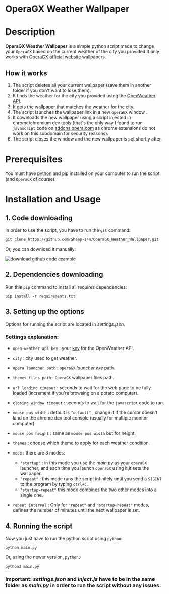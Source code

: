 # OperaGX Weather Wallpaper 

# Description
**OperaGX Weather Wallpaper** is a simple python script made to change your `OperaGX` based on the current weather of the city you provided.It only works with [OperaGX official website](https://addons.opera.com/en/wallpapers) wallpapers.

## How it works
1. The script deletes all your current wallpaper (save them in another folder if you don't want to lose them).
2. It finds the weather for the city you provided using the [OpenWeather API](https://openweathermap.org/api).
3. It gets the wallpaper that matches the weather for the city.
4. The script launches the wallpaper link in a new `operaGX` window .
5. It downloads the new wallpaper using a script injected in chrome/chromium dev tools (that's the only way I found to run `javascript` code on [addons.opera.com](https://addons.opera.com/) as chrome extensions do not work on this subdomain for security reasons).
6. The script closes the window and the new wallpaper is set shortly after.

# Prerequisites
You must have [python](https://www.python.org/downloads/) and [pip](https://pip.pypa.io/en/stable/cli/pip_download/) installed on your computer to run the script (and `OperaGX` of course).

# Installation and Usage
## 1. Code downloading
In order to use the script, you have to run the `git` command:
```
git clone https://github.com/Sheep-s4n/OperaGX_Weather_Wallpaper.git
```
Or, you can download it manually:

![download github code example](https://i.ibb.co/PxTNd4W/image.png)
## 2. Dependencies downloading
Run this `pip` command to install all requires dependencies:
```
pip install -r requirements.txt
```
## 3. Setting up the options
Options for running the script are located in *settings.json*.
### Settings explanation:

- `open-weather api key` : your [key](https://home.openweathermap.org/api_keys) for the OpenWeather API.

- `city` : city used to get weather.

- `opera launcher path` : `operaGX` *launcher.exe* path.

- `themes files path` : `OperaGX` wallpaper files path.

- `url loading timeout` : seconds to wait for the web page to be fully loaded (increment if you're browsing on a potato computer).

- `closing window timeout` : seconds to wait for the `javascript` code to run.

- `mouse pos width` : default is `"default"` , change it if the cursor doesn't land on the chrome dev tool console (usually for multiple monitor computer).

- `mouse pos height` : same as `mouse pos width` but for height.

- `themes` : choose which theme to apply for each weather condition.

- `mode` : there are 3 modes:
	- `"startup"` : in this mode you use the *main.py* as your `operaGX` launcher, and each time you launch `operaGX` using it,it sets the wallpaper.
    - `"repeat"` : this mode runs the script infinitely until you send a `SIGINT` to the program by typing `ctrl+c`.
    - `"startup-repeat"` this mode combines the two other modes into a single one.

- `repeat interval` : Only for `"repeat"` and `"startup-repeat"` modes, defines the number of minutes until the next wallpaper is set.

## 4. Running the script
Now you just have to run the python script using `python`:
```
python main.py
```
Or, using the newer version, `python3`
```
python3 main.py
```

### Important: *settings.json* and *inject.js* have to be in the same folder as *main.py* in order to run the script without any issues.